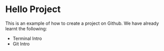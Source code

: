 # Hello Project

This is an example of how to create a project on Github.
We have already learnt the following:
- Terminal Intro
- Git Intro
